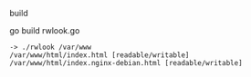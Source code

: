 build 

go build rwlook.go

```
-> ./rwlook /var/www
/var/www/html/index.html [readable/writable]
/var/www/html/index.nginx-debian.html [readable/writable]
```
